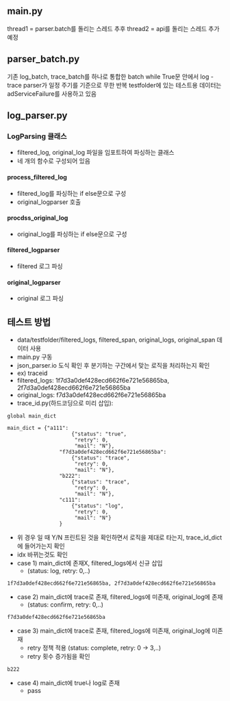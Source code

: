 ## main.py

thread1 = parser.batch를 돌리는 스레드
추후 thread2 = api를 돌리는 스레드 추가 예정

## parser_batch.py
기존 log_batch, trace_batch를 하나로 통합한 batch
while True문 안에서 log - trace parser가 일정 주기를 기준으로 무한 반복
testfolder에 있는 테스트용 데이터는 adServiceFailure를 사용하고 있음

## log_parser.py
### LogParsing 클래스

 - filtered_log, original_log 파일을 임포트하여 파싱하는 클래스
 - 네 개의 함수로 구성되어 있음

#### process_filtered_log

 - filtered_log를 파싱하는 if else문으로 구성
 - original_logparser 호출

#### procdss_original_log

 - original_log를 파싱하는 if else문으로 구성

#### filtered_logparser

 - filtered 로그 파싱

#### original_logparser

 - original 로그 파싱


## 테스트 방법

 - data/testfolder/filtered_logs, filtered_span, original_logs, original_span 데이터 사용
 - main.py 구동
 - json_parser.io 도식 확인 후 분기하는 구간에서 맞는 로직을 처리하는지 확인
 - ex) traceid
 - filtered_logs: 1f7d3a0def428ecd662f6e721e56865ba, 2f7d3a0def428ecd662f6e721e56865ba
 - original_logs: f7d3a0def428ecd662f6e721e56865ba
 - trace_id.py(하드코딩으로 미리 삽입):
```
global main_dict

main_dict = {"a111":
                     {"status": "true",
                      "retry": 0,
                      "mail": "N"},
                 "f7d3a0def428ecd662f6e721e56865ba":
                     {"status": "trace",
                      "retry": 0,
                      "mail": "N"},
                 "b222":
                     {"status": "trace",
                      "retry": 0,
                      "mail": "N"},
                 "c111":
                     {"status": "log",
                      "retry": 0,
                      "mail": "N"}
                 }
```
- 위 경우 일 때 Y/N 프린트된 것을 확인하면서 로직을 제대로 타는지, trace_id_dict에 들어가는지 확인
- idx 바뀌는것도 확인 
- case 1) main_dict에 존재X, filtered_logs에서 신규 삽입
  - (status: log, retry: 0,..)
```
1f7d3a0def428ecd662f6e721e56865ba, 2f7d3a0def428ecd662f6e721e56865ba
```
  - case 2) main_dict에 trace로 존재, filtered_logs에 미존재, original_log에 존재
    - (status: confirm, retry: 0,..)
```
f7d3a0def428ecd662f6e721e56865ba
```

  - case 3) main_dict에 trace로 존재, filtered_logs에 미존재, original_log에 미존재
    - retry 정책 적용 (status: complete, retry: 0 -> 3,..)
    - retry 횟수 증가됨을 확인
```
b222
```
  - case 4) main_dict에 true나 log로 존재
    - pass